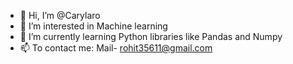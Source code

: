 - 👋 Hi, I’m @Carylaro
- 👀 I’m interested in Machine learning
- 🌱 I’m currently learning Python libraries like Pandas and Numpy
- 📫 To contact me: Mail- rohit35611@gmail.com

<!---
Carylaro/Carylaro is a ✨ special ✨ repository because its `README.md` (this file) appears on your GitHub profile.
You can click the Preview link to take a look at your changes.
--->
